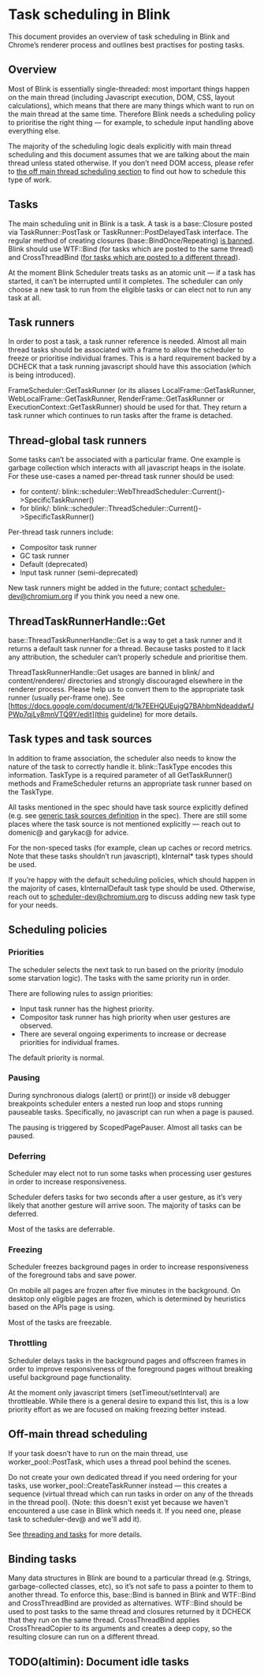 # Task scheduling in Blink

This document provides an overview of task scheduling in Blink and Chrome’s
renderer process and outlines best practises for posting tasks.

## Overview
Most of Blink is essentially single-threaded: most important things happen
on the main thread (including Javascript execution, DOM, CSS, layout calculations),
which means that there are many things which want to run on the main thread
at the same time. Therefore Blink needs a scheduling policy to prioritise
the right thing — for example, to schedule input handling above everything else.

The majority of the scheduling logic deals explicitly with main thread
scheduling and this document assumes that we are talking about the main thread
unless stated otherwise. If you don’t need DOM access, please refer to
[the off main thread scheduling section](#off-main-thread-scheduling)
to find out how to schedule this type of work.

## Tasks

The main scheduling unit in Blink is a task. A task is a base::Closure posted via
TaskRunner::PostTask or TaskRunner::PostDelayedTask interface. The regular method of
creating closures (base::BindOnce/Repeating) [is banned](#binding-tasks).
Blink should use WTF::Bind (for tasks which are posted to the same thread) and
CrossThreadBind
([for tasks which are posted to a different thread](#off-main-thread-scheduling)).

At the moment Blink Scheduler treats tasks as an atomic unit — if a task has started,
it can’t be interrupted until it completes. The scheduler can only choose a new task
to run from the eligible tasks or can elect not to run any task at all.

## Task runners

In order to post a task, a task runner reference is needed. Almost all main
thread tasks should be associated with a frame to allow the scheduler to freeze
or prioritise individual frames. This is a hard requirement backed by a DCHECK
that a task running javascript should have this association
(which is being introduced).

FrameScheduler::GetTaskRunner (or its aliases LocalFrame::GetTaskRunner,
WebLocalFrame::GetTaskRunner, RenderFrame::GetTaskRunner or
ExecutionContext::GetTaskRunner) should be used for that. They return a task runner
which continues to run tasks after the frame is detached.


## Thread-global task runners

Some tasks can’t be associated with a particular frame. One example is garbage
collection which interacts with all javascript heaps in the isolate. For these use-cases
a named per-thread task runner should be used:
- for content/: blink::scheduler::WebThreadScheduler::Current()->SpecificTaskRunner()
- for blink/: blink::scheduler::ThreadScheduler::Current()->SpecificTaskRunner()

Per-thread task runners include:
- Compositor task runner
- GC task runner
- Default (deprecated)
- Input task runner (semi-deprecated)

New task runners might be added in the future; contact scheduler-dev@chromium.org
if you think you need a new one.

## ThreadTaskRunnerHandle::Get

base::ThreadTaskRunnerHandle::Get is a way to get a task runner and
it returns a default task runner for a thread. Because tasks posted to it
lack any attribution, the scheduler can’t properly schedule and prioritise them.

ThreadTaskRunnerHandle::Get usages are banned in blink/ and content/renderer/
directories and strongly discouraged elsewhere in the renderer process.
Please help us to convert them to the appropriate task runner
(usually per-frame one). See
[https://docs.google.com/document/d/1k7EEHQUEujgQ7BAhbmNdeaddwfJPWp7qjLy8mnVTQ9Y/edit](this guideline)
for more details.


## Task types and task sources

In addition to frame association, the scheduler also needs to know the nature
of the task to correctly handle it. blink::TaskType encodes this information.
TaskType is a required parameter of all GetTaskRunner() methods and FrameScheduler
returns an appropriate task runner based on the TaskType.

All tasks mentioned in the spec should have task source explicitly defined
(e.g. see [generic task sources definition](https://html.spec.whatwg.org/C/#generic-task-sources)
in the spec). There are still some places where the task source is not mentioned
explicitly — reach out to domenic@ and garykac@ for advice.

For the non-speced tasks (for example, clean up caches or record metrics.
Note that these tasks shouldn’t run javascript), kInternal\* task types should be used.

If you’re happy with the default scheduling policies, which should happen in the
majority of cases, kInternalDefault task type should be used. Otherwise, reach out to
scheduler-dev@chromium.org to discuss adding new task type for your needs.

## Scheduling policies

### Priorities

The scheduler selects the next task to run based on the priority
(modulo some starvation logic). The tasks with the same priority run in order.

There are following rules to assign priorities:
- Input task runner has the highest priority.
- Compositor task runner has high priority when user gestures are observed.
- There are several ongoing experiments to increase or decrease priorities for individual frames.

The default priority is normal.

### Pausing

During synchronous dialogs (alert() or print()) or inside v8 debugger
breakpoints scheduler enters a nested run loop and stops running pauseable tasks.
Specifically, no javascript can run when a page is paused.

The pausing is triggered by ScopedPagePauser. Almost all tasks can be paused.

### Deferring

Scheduler may elect not to run some tasks when processing user gestures
in order to increase responsiveness.

Scheduler defers tasks for two seconds after a user gesture, as it’s very likely
that another gesture will arrive soon. The majority of tasks can be deferred.

Most of the tasks are deferrable.

### Freezing

Scheduler freezes background pages in order to increase responsiveness of
the foreground tabs and save power.

On mobile all pages are frozen after five minutes in the background.
On desktop only eligible pages are frozen, which is determined by heuristics
based on the APIs page is using.

Most of the tasks are freezable.

### Throttling

Scheduler delays tasks in the background pages and offscreen frames in order
to improve responsiveness of the foreground pages without breaking
useful background page functionality.

At the moment only javascript timers (setTimeout/setInterval) are throttleable.
While there is a general desire to expand this list, this is a low priority effort
as we are focused on making freezing better instead.

## Off-main thread scheduling

If your task doesn’t have to run on the main thread, use
worker_pool::PostTask, which uses a thread pool
behind the scenes.

Do not create your own dedicated thread if you need ordering for your tasks,
use worker_pool::CreateTaskRunner instead —
this creates a sequence (virtual thread which can run tasks in order on
any of the threads in the thread pool).
(Note: this doesn't exist yet because we haven't encountered a use case in Blink
which needs it. If you need one, please task to scheduler-dev@ and we'll add it).

See [threading and tasks](../../../../../docs/threading_and_tasks.md) for
more details.

## Binding tasks

Many data structures in Blink are bound to a particular thread (e.g. Strings,
garbage-collected classes, etc), so it’s not safe to pass a pointer to them to
another thread. To enforce this, base::Bind is banned in Blink and WTF::Bind
and CrossThreadBind are provided as alternatives. WTF::Bind should be used
to post tasks to the same thread and closures returned by it DCHECK that
they run on the same thread. CrossThreadBind applies CrossThreadCopier
to its arguments and creates a deep copy, so the resulting closure can run
on a different thread.


## TODO(altimin): Document idle tasks

